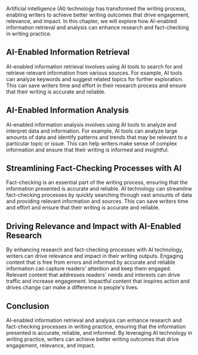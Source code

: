 
Artificial intelligence (AI) technology has transformed the writing process, enabling writers to achieve better writing outcomes that drive engagement, relevance, and impact. In this chapter, we will explore how AI-enabled information retrieval and analysis can enhance research and fact-checking in writing practice.

AI-Enabled Information Retrieval
--------------------------------

AI-enabled information retrieval involves using AI tools to search for and retrieve relevant information from various sources. For example, AI tools can analyze keywords and suggest related topics for further exploration. This can save writers time and effort in their research process and ensure that their writing is accurate and reliable.

AI-Enabled Information Analysis
-------------------------------

AI-enabled information analysis involves using AI tools to analyze and interpret data and information. For example, AI tools can analyze large amounts of data and identify patterns and trends that may be relevant to a particular topic or issue. This can help writers make sense of complex information and ensure that their writing is informed and insightful.

Streamlining Fact-Checking Processes with AI
--------------------------------------------

Fact-checking is an essential part of the writing process, ensuring that the information presented is accurate and reliable. AI technology can streamline fact-checking processes by quickly searching through vast amounts of data and providing relevant information and sources. This can save writers time and effort and ensure that their writing is accurate and reliable.

Driving Relevance and Impact with AI-Enabled Research
-----------------------------------------------------

By enhancing research and fact-checking processes with AI technology, writers can drive relevance and impact in their writing outputs. Engaging content that is free from errors and informed by accurate and reliable information can capture readers' attention and keep them engaged. Relevant content that addresses readers' needs and interests can drive traffic and increase engagement. Impactful content that inspires action and drives change can make a difference in people's lives.

Conclusion
----------

AI-enabled information retrieval and analysis can enhance research and fact-checking processes in writing practice, ensuring that the information presented is accurate, reliable, and informed. By leveraging AI technology in writing practice, writers can achieve better writing outcomes that drive engagement, relevance, and impact.
